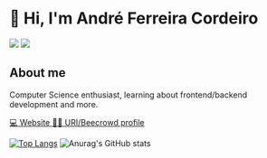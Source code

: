 # :wave: Hi, I'm André Ferreira Cordeiro

<div>
  <a href="https://www.linkedin.com/in/andré-ferreira-4b1257202/"> <img src="https://img.shields.io/badge/linkedin-%230077B5.svg?style=for-the-badge&logo=linkedin&logoColor=white"/></a> 
  <a href="mailto:andrefc36@gmail.com?subject=Hello%20again"> <img src="https://img.shields.io/badge/Gmail-D14836?style=for-the-badge&logo=gmail&logoColor=white"/></a>  
</div>


## About me
Computer Science enthusiast, learning about frontend/backend development and more.

<div>
  
<a href="https://andrefcordeiro.vercel.app" > :computer: Website </a>
<a href="https://judge.beecrowd.com/pt/profile/365037"> :student: URI/Beecrowd profile </a>
  
</div>

[![Top Langs](https://github-readme-stats.vercel.app/api/top-langs/?username=andrefcordeiro&theme=tokyonight)](https://github.com/andrefcordeiro/github-readme-stats)    ![Anurag's GitHub stats](https://github-readme-stats.vercel.app/api?username=andrefcordeiro&show_icons=true&theme=tokyonight)
